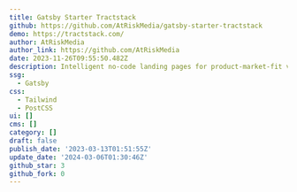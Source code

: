 ```yaml
---
title: Gatsby Starter Tractstack
github: https://github.com/AtRiskMedia/gatsby-starter-tractstack
demo: https://tractstack.com/
author: AtRiskMedia
author_link: https://github.com/AtRiskMedia
date: 2023-11-26T09:55:50.482Z
description: Intelligent no-code landing pages for product-market-fit validation
ssg:
  - Gatsby
css:
  - Tailwind
  - PostCSS
ui: []
cms: []
category: []
draft: false
publish_date: '2023-03-13T01:51:55Z'
update_date: '2024-03-06T01:30:46Z'
github_star: 3
github_fork: 0
---
```

